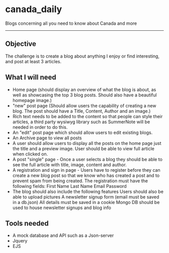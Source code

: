 # canada_daily
Blogs concerning all you need to know about Canada and more

---

## Objective
The challenge is to create a blog about anything I enjoy or find interesting, and post at least 3 articles.

## What I will need
- Home page (should display an overview of what the blog is about, as well as showcasing the top 3 blog posts. Should also have a beautiful homepage image.)
- "new" post page (Should allow users the capability of creating a new blog. The post should have a Title, Content, Author and an image.)
- Rich text needs to be added to the content so that people can style their articles, a third party wysiwyg library such as SummerNote will be needed in order to do this.
- An "edit" post page which should allow users to edit existing blogs.
- An Archive page to view all posts 
- A user should allow users to display all the posts on the home page just the title and a preview image. User should be able to view full article when clicked on.
- A post "single" page - Once a user selects a blog they should be able to see the full article with title, image, content and author.
- A registration and sign in page - Users have to register before they can create a new blog post so that we know who has created a post and to prevent spam from being created. The registration must have the following fields: 
First Name
Last Name
Email
Password   
- The blog should also include the following features 
Users should also be able to upload pictures
A newsletter signup form (email must be saved in a db.json)
All details must be saved in a cookie
Mongo DB should be used to house newsletter signups and blog info

## Tools needed
- A mock database and API such as a Json-server
- Jquery
- EJS